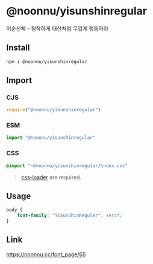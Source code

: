 # @noonnu/yisunshinregular
이순신체 - 침착하게 태산처럼 무겁게 행동하라

## Install
```sh
npm i @noonnu/yisunshinregular
```
## Import
### CJS
```js
require("@noonnu/yisunshinregular")
```
### ESM
```js
import "@noonnu/yisunshinregular"
```
### CSS 
```css
@import "~@noonnu/yisunshinregular/index.css"
```
> [css-loader](https://github.com/webpack-contrib/css-loader) are required.

## Usage
```css
body {
    font-family: "YiSunShinRegular", serif;
}
```

## Link
https://noonnu.cc/font_page/65